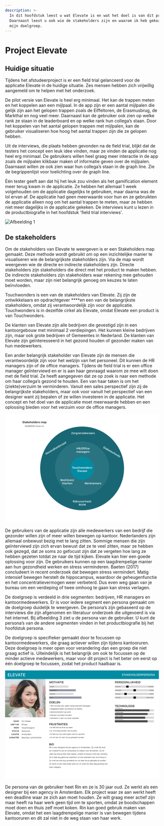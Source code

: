 ```yaml
---
description: >-
  In dit hoofdstuk leest u wat Elevate is en wat het doel is van dit product.
  Daarnaast leest u ook wie de stakeholders zijn en waarom ik heb gekozen voor
  mijn doelgroep.
---
```


# Project Elevate

## Huidige situatie

Tijdens het afstudeerproject is er een field trial gelanceerd voor de applicatie Elevate in de huidige situatie. Zes mensen hebben zich vrijwillig aangemeld om te helpen met het onderzoek. 

De pilot versie van Elevate is heel erg minimaal. Het kan de trappen meten en het koppelen aan een mijlpaal. In de app zijn er een aantal mijlpalen die gelijk zijn aan het gelopen trappen zoals de Eiffeltoren, de Erasmusbrug, de Markthal en nog veel meer. Daarnaast kan de gebruiker ook zien op welke rank ze staan in de leaderboard en op welke rank hun collega’s staan. Door het koppelen van het aantal gelopen trappen met mijlpalen, kan de gebruiker visualiseren hoe hoog het aantal trappen zijn die ze gelopen hebben. 

Uit de interviews, die plaats hebben gevonden na de field trial, blijkt dat de testers het concept een leuk idee vinden, maar ze vinden de applicatie nog heel erg minimaal. De gebruikers willen heel graag meer interactie in de app zoals de mijlpalen klikbaar maken of informatie geven over de mijlpalen. Daarnaast willen ze ook zien waar hun collega’s staan in de graph line. Zie de begrippenlijst voor toelichting over de graph line.

Één tester geeft aan dat hij het leuk zou vinden als het gamification element meer terug kwam in de applicatie. Ze hebben het allemaal 1 week volgehouden om de applicatie dagelijks te gebruiken, maar daarna was de lol ervan af. De applicatie had geen meerwaarde voor hun en ze gebruikten de applicatie alleen nog om het aantal trappen te meten, maar ze hebben niet meer dagelijks in de applicatie gekeken. De interviews kunt u lezen in de productbiografie in het hoofdstuk 'field trial interviews'.

![Afbeelding 1](../.gitbook/assets/img_2257.PNG)

## De stakeholders 

Om de stakeholders van Elevate te weergeven is er een Stakeholders map gemaakt. Deze methode wordt gebruikt om op een inzichtelijke manier te visualiseren wie de belangrijkste stakeholders zijn. Via de map wordt weergeven wie de directe en indirecte stakeholders zijn. Directe stakeholders zijn stakeholders die direct met het product te maken hebben. De indirecte stakeholders zijn stakeholders waar rekening mee gehouden moet worden, maar zijn niet belangrijk genoeg om keuzes te laten beïnvloeden. 

Touchwonders is een van de stakeholders van Elevate. Zij zijn de ontwikkelaars en opdrachtgever ****en een van de belangrijkste stakeholders, omdat zij verantwoordelijk zijn voor de applicatie. Touchwonders is in dezelfde cirkel als Elevate, omdat Elevate een product is van Touchwonders. 

De klanten van Elevate zijn alle bedrijven die gevestigd zijn in een kantoorgebouw met minimaal 2 verdiepingen. Het kunnen kleine bedrijven zijn, maar ook grote bedrijven of Gemeentes in Nederland. De klanten van Elevate zijn geïnteresseerd in het gezond houden of gezonder maken van hun medewerkers. 

Een ander belangrijk stakeholder van Elevate zijn de mensen die verantwoordelijk zijn voor het welzijn van het personeel. Dit kunnen de HR managers zijn of de office managers. Tijdens de field trial is er een office manager geïnterviewd en er is aan haar gevraagd waarom ze mee wilt doen met de field trial. Ze heeft aangegeven dat ze op zoek is naar een methode om haar collega’s gezond te houden. Een van haar taken is om het \(ziekte\)verzuim te verminderen. Vanuit een sales perspectief zijn zij de belangrijkste stakeholders, maar ook voor vanuit het perspectief van een designer want zij bepalen of ze willen investeren in de applicatie. Het concept en het doel van de applicatie moet meerwaarde hebben en een oplossing bieden voor het verzuim voor de office managers. 

![Afbeelding 2](../.gitbook/assets/stakeholder-map-3.0.png)

De gebruikers van de applicatie zijn alle medewerkers van een bedrijf die gezonder willen zijn of meer willen bewegen op kantoor. Nederlanders zijn allemaal onbewust bezig met te lang zitten. Sommige mensen die zijn geïnterviewd zijn zich ervan bewust dat ze te veel zitten, maar ze hebben ook gezegd, dat ze soms zo gefocust zijn dat ze vergeten hoe lang ze hebben gezeten totdat ze naar de tijd kijken. Elevate kan hier een goede oplossing voor zijn. De gebruikers kunnen op een laagdrempelige manier aan hun gezondheid werken en stress verminderen. Baeten \(2017\) concludeert in recent onderzoek dat bewegen stress vermindert. Matig intensief bewegen herstelt de hippocampus, waardoor de geheugenfunctie en het concentratievermogen weer verbeterd. Dus even weg gaan van je bureau om een verdieping of twee omhoog te gaan kan stress verlagen. 

De doelgroep is verdeeld in drie segmenten: bedrijven, HR managers en kantoormedewerkers. Er is voor iedere segment een persona gemaakt om de doelgroep duidelijk te weergeven. De persona’s zijn gebaseerd op de interviews die zijn afgenomen en literatuur onderzoek die uitgevoerd is via het internet. Bij afbeelding 3 ziet u de persona van de gebruiker. U kunt de persona’s van de andere segmenten vinden in het productbiografie bij het hoofdstuk persona. 

De doelgroep is specifieker gemaakt door te focussen op kantoormedewerkers, die graag actiever willen zijn tijdens kantooruren. Deze doelgroep is meer open voor verandering dan een groep die niet graag actief is. Uiteindelijk is het belangrijk om ook te focussen op de minder actieve medewerkers, maar voor dit project is het beter om eerst op één doelgroep te focussen, zodat het product haalbaar is. 

![Afbeelding 3](../.gitbook/assets/persona-gebruiker.png)

De persona van de gebruiker heet Rin en ze is 30 jaar oud. Ze werkt als een designer bij een agency in Amsterdam. Elk project waar ze aan werkt heeft een deadline waar ze zich aan moet houden. Ze wilt graag meer actief zijn maar heeft na haar werk geen tijd om te sporten, omdat ze boodschappen moet doen en thuis zelf moet koken. Rin kan goed gebruik maken van Elevate, omdat het een laagdrempelige manier is van bewegen tijdens kantooruren en dit zal niet in de weg staan van haar werk. 



